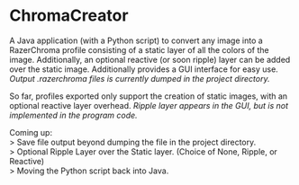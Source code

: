 # ChromaCreator
A Java application (with a Python script) to convert any image into a RazerChroma profile consisting of a static layer of all the colors of the image. Additionally, an optional reactive (or soon ripple) layer can be added over the static image. Additionally provides a GUI interface for easy use. _Output .razerchroma files is currently dumped in the project directory._
  
So far, profiles exported only support the creation of static images, with an optional reactive layer overhead. _Ripple layer appears in the GUI, but is not implemented in the program code._ 

Coming up:  
    > Save file output beyond dumping the file in the project directory.  
    > Optional Ripple Layer over the Static layer. (Choice of None, Ripple, or Reactive)  
    > Moving the Python script back into Java.  